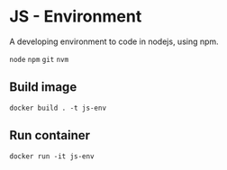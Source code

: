 # JS - Environment

A developing environment to code in nodejs, using npm.

`node` `npm` `git` `nvm`

## Build image

`docker build . -t js-env`

## Run container

`docker run -it js-env`
